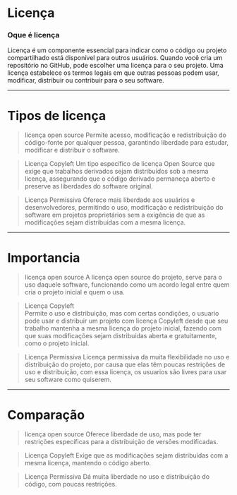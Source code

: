 # Licença

### Oque é licença
Licença é um componente essencial para indicar como o código ou projeto compartilhado está disponível para outros usuários. Quando você cria um repositório no GitHub, pode escolher uma licença para o seu projeto. Uma licença estabelece os termos legais em que outras pessoas podem usar, modificar, distribuir ou contribuir para o seu software.
*** 

# Tipos de licença
> licença open source
Permite acesso, modificação e redistribuição do código-fonte por qualquer pessoa, garantindo liberdade para estudar, modificar e distribuir o software.

> Licença Copyleft
Um tipo específico de licença Open Source que exige que trabalhos derivados sejam distribuídos sob a mesma licença, assegurando que o código derivado permaneça aberto e preserve as liberdades do software original.

> Licença Permissiva
Oferece mais liberdade aos usuários e desenvolvedores, permitindo o uso, modificação e redistribuição do software em projetos proprietários sem a exigência de que as modificações sejam distribuídas com a mesma licença.
***

# Importancia
> licença open source
A licença open source do projeto, serve para o uso daquele software, funcionando como um acordo legal entre quem cria o projeto inicial e quem o usa.

> Licença Copyleft	
Permite o uso e distribuição, mas com certas condições, o usuario pode usar e distribuir um projeto com licença Copyleft desde que seu trabalho mantenha a mesma licença do projeto inicial, fazendo com que suas modificações sejam distribuídas aberta e gratuitamente, como o projeto inicial.

> Licença Permissiva
Licença permissiva da muita flexibilidade no uso e distribuição do projeto, por causa que elas têm poucas restrições de uso e distribuição, com essa licença, os usuarios são livres para usar seu software como quiserem.
*** 

# Comparação
> licença open source
Oferece liberdade de uso, mas pode ter restrições específicas para a distribuição de versões modificadas.

> Licença Copyleft
Exige que as modificações sejam distribuídas com a mesma licença, mantendo o código aberto.

> Licença Permissiva
Dá muita liberdade no uso e distribuição do código, com poucas restrições.

